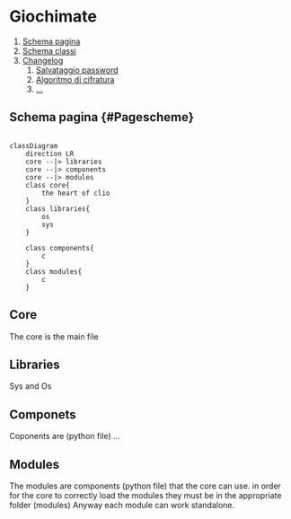 # Giochimate
1. [Schema pagina](#pageScheme)
2. [Schema classi](#classesScheme)
3. [Changelog](#changelog)
    1. [Salvataggio password](#cy)
    2. [Algoritmo di cifratura](#cy)
    3. [...](#cy)


## Schema pagina {#Pagescheme}


```mermaid

classDiagram
    direction LR
    core --|> libraries
    core --|> components
    core --|> modules
    class core{
        the heart of clio
    }
    class libraries{
        os
        sys
    }

    class components{
        c
    }
    class modules{
        c
    }
```


## Core
The core is the main file

## Libraries 
Sys and Os

## Componets
Coponents are (python file) ...

## Modules
The modules are components (python file) that the core can use. 
in order for the core to correctly load the modules they must be in the appropriate folder (modules)
Anyway each module can work standalone. 
